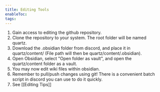 ```yaml
---
title: Editing Tools
enableToc: 
tags:
---
```

1. Gain access to editing the github repository.
2. Clone the repository to your system. The root folder will be named quartz.
3. Download the .obsidian folder from discord, and place it in quartz/content/ (File path will then be quartz/content/.obsidian).
4. Open Obsidian, select "Open folder as vault", and open the quartz/content folder as a vault.
5. You may now edit wiki files within obsidian. 
6. Remember to pull/push changes using git! There is a convenient batch script in discord you can use to do it quickly.
7. See [[Editing Tips]]